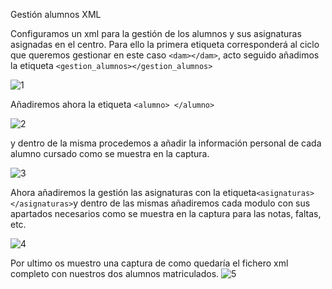 Gestión alumnos XML

Configuramos un xml para la gestión de los alumnos y sus asignaturas asignadas en el centro.
Para ello la primera etiqueta corresponderá al ciclo que queremos gestionar en este caso ``<dam></dam>``, acto seguido añadimos la etiqueta ``<gestion_alumnos></gestion_alumnos>``


![1](https://user-images.githubusercontent.com/61906112/135661408-a79ff21d-385f-40a5-9290-ff6f23b43ecd.PNG)


Añadiremos ahora la etiqueta ``<alumno> </alumno>``


![2](https://user-images.githubusercontent.com/61906112/135661418-5f54d1d7-2133-4f90-9d05-42d4899bb8ae.PNG)


y dentro de la misma procedemos a añadir la información personal de cada alumno cursado como se muestra en la captura.

![3](https://user-images.githubusercontent.com/61906112/135661427-f747cb4e-d24d-4f91-ab49-056e06a97eb7.PNG)


Ahora añadiremos la gestión las asignaturas con la etiqueta`` <asignaturas></asignaturas> ``y dentro de las mismas añadiremos cada modulo con sus apartados necesarios como se muestra en la captura para las notas, faltas, etc.

![4](https://user-images.githubusercontent.com/61906112/135661440-c5ef0dc7-56de-43fa-bced-647a11582b63.PNG)

Por ultimo os muestro una captura de como quedaría el fichero xml completo con nuestros dos alumnos matriculados.
![5](https://user-images.githubusercontent.com/61906112/135661719-bfe1531d-2860-4045-8198-26a7d72b2080.PNG)
